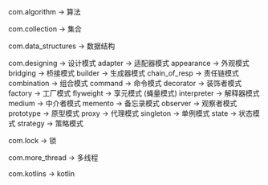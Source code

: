 com.algorithm -> 算法

com.collection -> 集合

com.data_structures -> 数据结构

com.designing -> 设计模式
adapter -> 适配器模式
appearance -> 外观模式 
bridging -> 桥接模式
builder -> 生成器模式
chain_of_resp -> 责任链模式
combination -> 组合模式
command -> 命令模式
decorator -> 装饰者模式
factory -> 工厂模式
flyweight -> 享元模式 (蝇量模式)
interpreter -> 解释器模式
medium -> 中介者模式
memento -> 备忘录模式
observer -> 观察者模式
prototype -> 原型模式
proxy -> 代理模式
singleton -> 单例模式
state -> 状态模式
strategy -> 策略模式

com.lock -> 锁

com.more_thread -> 多线程

com.kotlins -> kotlin
